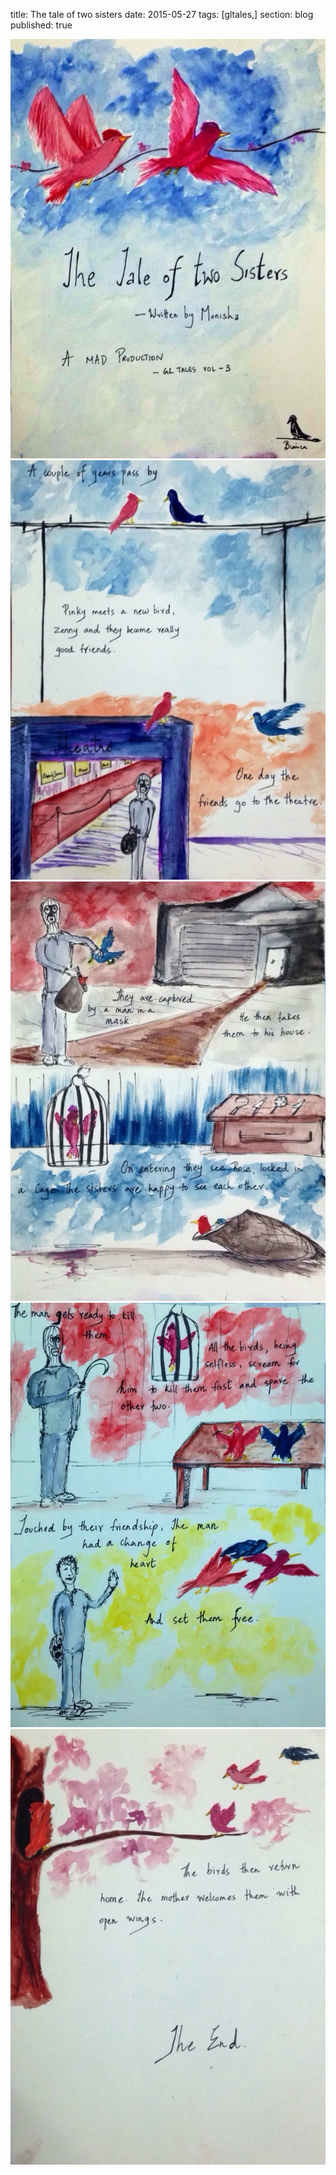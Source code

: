 title: The tale of two sisters
date: 2015-05-27
tags: [gltales,]
section: blog
published: true

![page1](/static/img/gltales_vol3_page1.jpg)
![page2](/static/img/gltales_vol3_page2.jpg)
![page3](/static/img/gltales_vol3_page3.jpg)
![page4](/static/img/gltales_vol3_page4.jpg)
![page5](/static/img/gltales_vol3_page5.jpg)